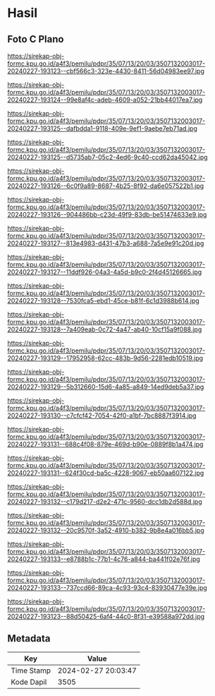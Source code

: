 # Hasil

## Foto C Plano

https://sirekap-obj-formc.kpu.go.id/a4f3/pemilu/pdpr/35/07/13/20/03/3507132003017-20240227-193123--cbf566c3-323e-4430-8411-56d04983ee97.jpg

https://sirekap-obj-formc.kpu.go.id/a4f3/pemilu/pdpr/35/07/13/20/03/3507132003017-20240227-193124--99e8af4c-adeb-4609-a052-21bb44017ea7.jpg

https://sirekap-obj-formc.kpu.go.id/a4f3/pemilu/pdpr/35/07/13/20/03/3507132003017-20240227-193125--dafbdda1-9118-409e-9ef1-9aebe7eb71ad.jpg

https://sirekap-obj-formc.kpu.go.id/a4f3/pemilu/pdpr/35/07/13/20/03/3507132003017-20240227-193125--d5735ab7-05c2-4ed6-9c40-ccd62da45042.jpg

https://sirekap-obj-formc.kpu.go.id/a4f3/pemilu/pdpr/35/07/13/20/03/3507132003017-20240227-193126--6c0f9a89-8687-4b25-8f92-da6e057522b1.jpg

https://sirekap-obj-formc.kpu.go.id/a4f3/pemilu/pdpr/35/07/13/20/03/3507132003017-20240227-193126--904486bb-c23d-49f9-83db-be51474633e9.jpg

https://sirekap-obj-formc.kpu.go.id/a4f3/pemilu/pdpr/35/07/13/20/03/3507132003017-20240227-193127--813e4983-d431-47b3-a688-7a5e9e91c20d.jpg

https://sirekap-obj-formc.kpu.go.id/a4f3/pemilu/pdpr/35/07/13/20/03/3507132003017-20240227-193127--11ddf926-04a3-4a5d-b9c0-2f4d45126665.jpg

https://sirekap-obj-formc.kpu.go.id/a4f3/pemilu/pdpr/35/07/13/20/03/3507132003017-20240227-193128--7530fca5-ebd1-45ce-b81f-6c1d3988b614.jpg

https://sirekap-obj-formc.kpu.go.id/a4f3/pemilu/pdpr/35/07/13/20/03/3507132003017-20240227-193128--7a409eab-0c72-4a47-ab40-10cf15a9f088.jpg

https://sirekap-obj-formc.kpu.go.id/a4f3/pemilu/pdpr/35/07/13/20/03/3507132003017-20240227-193129--17952958-62cc-483b-9d56-2281edb10519.jpg

https://sirekap-obj-formc.kpu.go.id/a4f3/pemilu/pdpr/35/07/13/20/03/3507132003017-20240227-193129--5b312660-15d6-4a85-a849-14ed9deb5a37.jpg

https://sirekap-obj-formc.kpu.go.id/a4f3/pemilu/pdpr/35/07/13/20/03/3507132003017-20240227-193130--c7cfcf42-7054-42f0-a1bf-7bc8887f3914.jpg

https://sirekap-obj-formc.kpu.go.id/a4f3/pemilu/pdpr/35/07/13/20/03/3507132003017-20240227-193131--688c4f08-879e-469d-b90e-0889f8b1a474.jpg

https://sirekap-obj-formc.kpu.go.id/a4f3/pemilu/pdpr/35/07/13/20/03/3507132003017-20240227-193131--624f30cd-ba5c-4228-9067-eb50aa607122.jpg

https://sirekap-obj-formc.kpu.go.id/a4f3/pemilu/pdpr/35/07/13/20/03/3507132003017-20240227-193132--c179d217-d2e2-471c-9560-dcc1db2d588d.jpg

https://sirekap-obj-formc.kpu.go.id/a4f3/pemilu/pdpr/35/07/13/20/03/3507132003017-20240227-193132--20c9570f-3a52-4910-b382-9b8e4a016bb5.jpg

https://sirekap-obj-formc.kpu.go.id/a4f3/pemilu/pdpr/35/07/13/20/03/3507132003017-20240227-193133--e8788b1c-77b1-4c76-a844-ba441f02e76f.jpg

https://sirekap-obj-formc.kpu.go.id/a4f3/pemilu/pdpr/35/07/13/20/03/3507132003017-20240227-193133--737ccd66-89ca-4c93-93c4-83930477e39e.jpg

https://sirekap-obj-formc.kpu.go.id/a4f3/pemilu/pdpr/35/07/13/20/03/3507132003017-20240227-193123--88d50425-6af4-44c0-8f31-e39588a972dd.jpg


## Metadata

| Key        | Value               |
| ---------- | ------------------- |
| Time Stamp | 2024-02-27 20:03:47 |
| Kode Dapil | 3505                |



